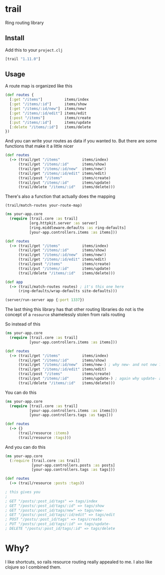 # trail

Ring routing library

## Install

Add this to your `project.clj`

```clojure
[trail "1.11.0"]
```

## Usage

A route map is organized like this

```clojure
(def routes {
  [:get "/items"]          items/index
  [:get "/items/:id"]      items/show
  [:get "/items/:id/new"]  items/new!
  [:get "/items/:id/edit"] items/edit
  [:post "/items"]         items/create
  [:put "/items/:id"]      items/update
  [:delete "/items/:id"]   items/delete
})
```

And you can write your routes as data if you wanted to.
But there are some functions that make it a little nicer

```clojure
(def routes
  (-> (trail/get "/items"          items/index)
      (trail/get "/items/:id"      items/show)
      (trail/get "/items/:id/new"  items/new!)
      (trail/get "/items/:id/edit" items/edit)
      (trail/post "/items"         items/create)
      (trail/put "/items/:id"      items/update)
      (trail/delete "/items/:id"   items/delete)))
```

There's also a function that actually does the mapping

`(trail/match-routes your-route-map)`

```clojure
(ns your-app.core
  (require [trail.core :as trail]
           [org.httpkit.server :as server]
           [ring.middleware.defaults :as ring-defaults]
           [your-app.controllers.items :as items]))

(def routes
  (-> (trail/get "/items"          items/index)
      (trail/get "/items/:id"      items/show)
      (trail/get "/items/:id/new"  items/new!)
      (trail/get "/items/:id/edit" items/edit)
      (trail/post "/items"         items/create)
      (trail/put "/items/:id"      items/update)
      (trail/delete "/items/:id"   items/delete)))

(def app
  (-> (trail/match-routes routes) ; it's this one here
      (ring-defaults/wrap-defaults site-defaults)))

(server/run-server app {:port 1337})
```

The last thing this library has that other routing
libraries do not is the concept of a `resource`
shamelessly stolen from rails routing

So instead of this

```clojure
(ns your-app.core
  (require [trail.core :as trail]
           [your-app.controllers.items :as items]))

(def routes
  (-> (trail/get "/items"          items/index)
      (trail/get "/items/:id"      items/show)
      (trail/get "/items/:id/new"  items/new-) ; why new- and not new ? new is a core function
      (trail/get "/items/:id/edit" items/edit)
      (trail/post "/items"         items/create)
      (trail/put "/items/:id"      items/update-) ; again why update- and not just update ? core function
      (trail/delete "/items/:id"   items/delete)))
```

You can do this

```clojure
(ns your-app.core
  (require [trail.core :as trail]
           [your-app.controllers.items :as items]))
           [your-app.controllers.tags :as tags]))

(def routes
  (-> {}
      (trail/resource :items)
      (trail/resource :tags)))
```

And you can do this

```clojure
(ns your-app.core
  (:require [trail.core :as trail]
            [your-app.controllers.posts :as posts]
            [your-app.controllers.tags :as tags]))

(def routes
  (-> (trail/resource :posts :tags))

; this gives you
;
; GET "/posts/:post_id/tags" => tags/index
; GET "/posts/:post_id/tags/:id" => tags/show
; GET "/posts/:post_id/tags/new" => tags/new-
; GET "/posts/:post_id/tags/:id/edit" => tags/edit
; POST "/posts/:post_id/tags" => tags/create
; PUT "/posts/:post_id/tags/:id" => tags/update-
; DELETE "/posts/:post_id/tags/:id" => tags/delete
```

# Why?

I like shortcuts, so rails resource routing really appealed to me. I also like clojure
so I combined them.
